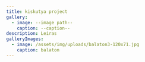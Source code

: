 ```yaml
---
title: kiskutya project
gallery:
  - image: --image path--
    caption: --caption--
description: Leiras
galleryImages:
  - image: /assets/img/uploads/balaton3-120x71.jpg
    caption: balaton
---
```

